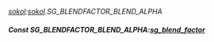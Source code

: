 _[sokol](../../modules/sokol/sokol-module.md):[sokol](../../modules/sokol/sokol-module.md).SG\_BLENDFACTOR\_BLEND\_ALPHA_
##### Const SG\_BLENDFACTOR\_BLEND\_ALPHA:[sg_blend_factor](../../modules/sokol/sokol-sg_blend_factor.md)
